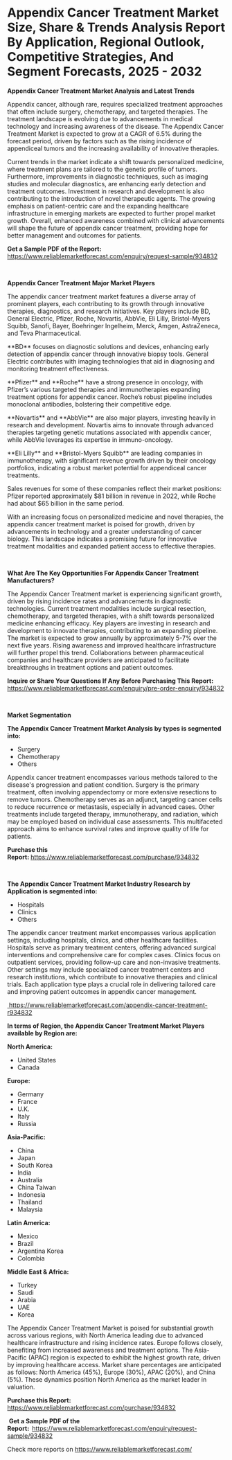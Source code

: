 <p><h1>Appendix Cancer Treatment Market Size, Share & Trends Analysis Report By Application, Regional Outlook, Competitive Strategies, And Segment Forecasts, 2025 - 2032</h1></p><p><strong>Appendix Cancer Treatment Market Analysis and Latest Trends</strong></p>
<p><p>Appendix cancer, although rare, requires specialized treatment approaches that often include surgery, chemotherapy, and targeted therapies. The treatment landscape is evolving due to advancements in medical technology and increasing awareness of the disease. The Appendix Cancer Treatment Market is expected to grow at a CAGR of 6.5% during the forecast period, driven by factors such as the rising incidence of appendiceal tumors and the increasing availability of innovative therapies.</p><p>Current trends in the market indicate a shift towards personalized medicine, where treatment plans are tailored to the genetic profile of tumors. Furthermore, improvements in diagnostic techniques, such as imaging studies and molecular diagnostics, are enhancing early detection and treatment outcomes. Investment in research and development is also contributing to the introduction of novel therapeutic agents. The growing emphasis on patient-centric care and the expanding healthcare infrastructure in emerging markets are expected to further propel market growth. Overall, enhanced awareness combined with clinical advancements will shape the future of appendix cancer treatment, providing hope for better management and outcomes for patients.</p></p>
<p><strong>Get a Sample PDF of the Report:&nbsp;</strong> <a href="https://www.reliablemarketforecast.com/enquiry/request-sample/934832?utm_campaign=2533&utm_medium=2&utm_source=Github&utm_content=ia&utm_term=07032025&utm_id=appendix-cancer-treatment">https://www.reliablemarketforecast.com/enquiry/request-sample/934832</a></p>
<p>&nbsp;</p>
<p><strong>Appendix Cancer Treatment Major Market Players</strong></p>
<p><p>The appendix cancer treatment market features a diverse array of prominent players, each contributing to its growth through innovative therapies, diagnostics, and research initiatives. Key players include BD, General Electric, Pfizer, Roche, Novartis, AbbVie, Eli Lilly, Bristol-Myers Squibb, Sanofi, Bayer, Boehringer Ingelheim, Merck, Amgen, AstraZeneca, and Teva Pharmaceutical.</p><p>**BD** focuses on diagnostic solutions and devices, enhancing early detection of appendix cancer through innovative biopsy tools. General Electric contributes with imaging technologies that aid in diagnosing and monitoring treatment effectiveness. </p><p>**Pfizer** and **Roche** have a strong presence in oncology, with Pfizer’s various targeted therapies and immunotherapies expanding treatment options for appendix cancer. Roche’s robust pipeline includes monoclonal antibodies, bolstering their competitive edge.</p><p>**Novartis** and **AbbVie** are also major players, investing heavily in research and development. Novartis aims to innovate through advanced therapies targeting genetic mutations associated with appendix cancer, while AbbVie leverages its expertise in immuno-oncology.</p><p>**Eli Lilly** and **Bristol-Myers Squibb** are leading companies in immunotherapy, with significant revenue growth driven by their oncology portfolios, indicating a robust market potential for appendiceal cancer treatments. </p><p>Sales revenues for some of these companies reflect their market positions: Pfizer reported approximately $81 billion in revenue in 2022, while Roche had about $65 billion in the same period. </p><p>With an increasing focus on personalized medicine and novel therapies, the appendix cancer treatment market is poised for growth, driven by advancements in technology and a greater understanding of cancer biology. This landscape indicates a promising future for innovative treatment modalities and expanded patient access to effective therapies.</p></p>
<p>&nbsp;</p>
<p><strong>What Are The Key Opportunities For Appendix Cancer Treatment Manufacturers?</strong></p>
<p><p>The Appendix Cancer Treatment market is experiencing significant growth, driven by rising incidence rates and advancements in diagnostic technologies. Current treatment modalities include surgical resection, chemotherapy, and targeted therapies, with a shift towards personalized medicine enhancing efficacy. Key players are investing in research and development to innovate therapies, contributing to an expanding pipeline. The market is expected to grow annually by approximately 5-7% over the next five years. Rising awareness and improved healthcare infrastructure will further propel this trend. Collaborations between pharmaceutical companies and healthcare providers are anticipated to facilitate breakthroughs in treatment options and patient outcomes.</p></p>
<p><strong>Inquire or Share Your Questions If Any Before Purchasing This Report:</strong> <a href="https://www.reliablemarketforecast.com/enquiry/pre-order-enquiry/934832?utm_campaign=2533&utm_medium=2&utm_source=Github&utm_content=ia&utm_term=07032025&utm_id=appendix-cancer-treatment">https://www.reliablemarketforecast.com/enquiry/pre-order-enquiry/934832</a></p>
<p>&nbsp;</p>
<p><strong>Market Segmentation</strong></p>
<p><strong>The Appendix Cancer Treatment Market Analysis by types is segmented into:</strong></p>
<p><ul><li>Surgery</li><li>Chemotherapy</li><li>Others</li></ul></p>
<p><p>Appendix cancer treatment encompasses various methods tailored to the disease's progression and patient condition. Surgery is the primary treatment, often involving appendectomy or more extensive resections to remove tumors. Chemotherapy serves as an adjunct, targeting cancer cells to reduce recurrence or metastasis, especially in advanced cases. Other treatments include targeted therapy, immunotherapy, and radiation, which may be employed based on individual case assessments. This multifaceted approach aims to enhance survival rates and improve quality of life for patients.</p></p>
<p><strong>Purchase this Report:&nbsp;</strong><a href="https://www.reliablemarketforecast.com/purchase/934832?utm_campaign=2533&utm_medium=2&utm_source=Github&utm_content=ia&utm_term=07032025&utm_id=appendix-cancer-treatment">https://www.reliablemarketforecast.com/purchase/934832</a></p>
<p>&nbsp;</p>
<p><strong>The Appendix Cancer Treatment Market Industry Research by Application is segmented into:</strong></p>
<p><ul><li>Hospitals</li><li>Clinics</li><li>Others</li></ul></p>
<p><p>The appendix cancer treatment market encompasses various application settings, including hospitals, clinics, and other healthcare facilities. Hospitals serve as primary treatment centers, offering advanced surgical interventions and comprehensive care for complex cases. Clinics focus on outpatient services, providing follow-up care and non-invasive treatments. Other settings may include specialized cancer treatment centers and research institutions, which contribute to innovative therapies and clinical trials. Each application type plays a crucial role in delivering tailored care and improving patient outcomes in appendix cancer management.</p></p>
<p><a href="https://www.reliablemarketforecast.com/appendix-cancer-treatment-r934832?utm_campaign=2533&utm_medium=2&utm_source=Github&utm_content=ia&utm_term=07032025&utm_id=appendix-cancer-treatment">&nbsp;https://www.reliablemarketforecast.com/appendix-cancer-treatment-r934832</a></p>
<p><strong>In terms of Region, the Appendix Cancer Treatment Market Players available by Region are:</strong></p>
<p>
    <p> <strong> North America: </strong>
        <ul>
            <li>United States</li>
            <li>Canada</li>
        </ul>
        </p> 
    <p> <strong> Europe: </strong>
        <ul>
            <li>Germany</li>
            <li>France</li>
            <li>U.K.</li>
            <li>Italy</li>
            <li>Russia</li>
        </ul>
        </p> 
    <p> <strong> Asia-Pacific: </strong>
        <ul>
            <li>China</li>
            <li>Japan</li>
            <li>South Korea</li>
            <li>India</li>
            <li>Australia</li>
            <li>China Taiwan</li>
            <li>Indonesia</li>
            <li>Thailand</li>
            <li>Malaysia</li>
        </ul>
        </p> 
    <p> <strong> Latin America: </strong>
        <ul>
            <li>Mexico</li>
            <li>Brazil</li>
            <li>Argentina Korea</li>
            <li>Colombia</li>
        </ul>
        </p> 
    <p> <strong> Middle East & Africa: </strong>
        <ul>
            <li>Turkey</li>
            <li>Saudi</li>
            <li>Arabia</li>
            <li>UAE</li>
            <li>Korea</li>
        </ul>
    </p>
    </p>
<p><p>The Appendix Cancer Treatment Market is poised for substantial growth across various regions, with North America leading due to advanced healthcare infrastructure and rising incidence rates. Europe follows closely, benefiting from increased awareness and treatment options. The Asia-Pacific (APAC) region is expected to exhibit the highest growth rate, driven by improving healthcare access. Market share percentages are anticipated as follows: North America (45%), Europe (30%), APAC (20%), and China (5%). These dynamics position North America as the market leader in valuation.</p></p>
<p><strong>Purchase this Report: </strong><a href="https://www.reliablemarketforecast.com/purchase/934832?utm_campaign=2533&utm_medium=2&utm_source=Github&utm_content=ia&utm_term=07032025&utm_id=appendix-cancer-treatment">https://www.reliablemarketforecast.com/purchase/934832</a></p>
<p>&nbsp;<strong>Get a Sample PDF of the Report:&nbsp;&nbsp;</strong><a href="https://www.reliablemarketforecast.com/enquiry/request-sample/934832?utm_campaign=2533&utm_medium=2&utm_source=Github&utm_content=ia&utm_term=07032025&utm_id=appendix-cancer-treatment">https://www.reliablemarketforecast.com/enquiry/request-sample/934832</a></p>
<p><strong></strong></p>
<p>Check more reports on <a href="https://www.reliablemarketforecast.com/?utm_campaign=2533&utm_medium=2&utm_source=Github&utm_content=ia&utm_term=07032025&utm_id=appendix-cancer-treatment">https://www.reliablemarketforecast.com/</a></p>